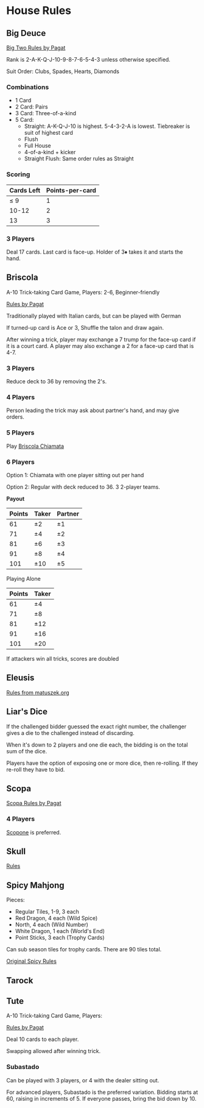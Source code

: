 # House Rules

## Big Deuce

[Big Two Rules by Pagat](https://www.pagat.com/climbing/bigtwo.html)

Rank is 2-A-K-Q-J-10-9-8-7-6-5-4-3 unless otherwise specified.

Suit Order: Clubs, Spades, Hearts, Diamonds

### Combinations

- 1 Card
- 2 Card: Pairs
- 3 Card: Three-of-a-kind
- 5 Card:
	- Straight: A-K-Q-J-10 is highest. 5-4-3-2-A is lowest. Tiebreaker is suit of highest card
	- Flush
	- Full House
	- 4-of-a-kind + kicker
	- Straight Flush: Same order rules as Straight

### Scoring

| Cards Left | Points-per-card |
|------------|-----------------|
| ≤ 9 | 1 |
| 10-12 | 2 |
| 13 | 3 |

### 3 Players

Deal 17 cards.
Last card is face-up.
Holder of 3♦ takes it and starts the hand.

## Briscola

A-10 Trick-taking Card Game, Players: 2-6, Beginner-friendly

[Rules by Pagat](https://www.pagat.com/aceten/briscola.html)

Traditionally played with Italian cards, but can be played with German

If turned-up card is Ace or 3, Shuffle the talon and draw again.

After winning a trick, player may exchange a 7 trump for the face-up card if it is a court card.
A player may also exchange a 2 for a face-up card that is 4-7.

### 3 Players

Reduce deck to 36 by removing the 2's.

### 4 Players

Person leading the trick may ask about partner's hand, and may give orders.

### 5 Players

Play [Briscola Chiamata](https://www.pagat.com/aceten/briscola_chiamata.html)

### 6 Players

Option 1: Chiamata with one player sitting out per hand

Option 2: Regular with deck reduced to 36. 3 2-player teams.

**Payout**

| Points | Taker | Partner |
|--------|-------|---------|
| 61 | ±2 | ±1 |
| 71 | ±4 | ±2 |
| 81 | ±6 | ±3 |
| 91 | ±8 | ±4 |
| 101 | ±10 | ±5 |

Playing Alone

| Points | Taker |
|--------|-------|
| 61 | ±4 |
| 71 | ±8 |
| 81 | ±12 |
| 91 | ±16 |
| 101 | ±20 |

If attackers win all tricks, scores are doubled
## Eleusis

[Rules from matuszek.org](http://www.matuszek.org/eleusis1.html)

## Liar's Dice

If the challenged bidder guessed the exact right number, the challenger gives a die to the challenged instead of discarding.

When it's down to 2 players and one die each, the bidding is on the total sum of the dice.

Players have the option of exposing one or more dice, then re-rolling.
If they re-roll they have to bid.

## Scopa

[Scopa Rules by Pagat](https://www.pagat.com/fishing/scopa.html)

### 4 Players

[Scopone](https://www.pagat.com/fishing/scopone.html) is preferred.

## Skull

[Rules](https://cdn.1j1ju.com/medias/eb/1e/99-skull-rulebook.pdf)

## Spicy Mahjong

Pieces:
* Regular Tiles, 1-9, 3 each
* Red Dragon, 4 each (Wild Spice)
* North, 4 each (Wild Number)
* White Dragon, 1 each (World's End)
* Point Sticks, 3 each (Trophy Cards)

Can sub season tiles for trophy cards.
There are 90 tiles total.

[Original Spicy Rules](docs/spicy_rules.pdf)

## Tarock

## Tute

A-10 Trick-taking Card Game, Players: 

[Rules by Pagat](https://www.pagat.com/marriage/tute.html)

Deal 10 cards to each player.

Swapping allowed after winning trick.

### Subastado

Can be played with 3 players, or 4 with the dealer sitting out.

For advanced players, Subastado is the preferred variation.
Bidding starts at 60, raising in increments of 5.
If everyone passes, bring the bid down by 10.
